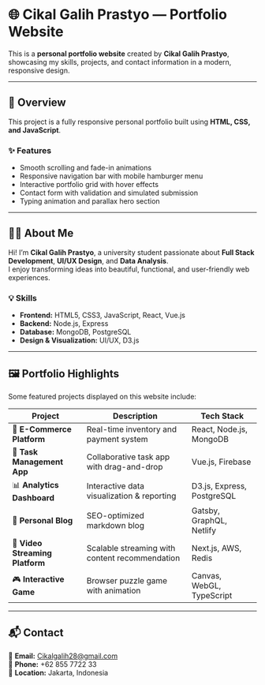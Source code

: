 # 🌐 Cikal Galih Prastyo — Portfolio Website

This is a **personal portfolio website** created by **Cikal Galih Prastyo**, showcasing my skills, projects, and contact information in a modern, responsive design.

---

## 🎯 Overview

This project is a fully responsive personal portfolio built using **HTML, CSS, and JavaScript**.

### ✨ Features
- Smooth scrolling and fade-in animations  
- Responsive navigation bar with mobile hamburger menu  
- Interactive portfolio grid with hover effects  
- Contact form with validation and simulated submission  
- Typing animation and parallax hero section  

---

## 🧑‍💻 About Me

Hi! I’m **Cikal Galih Prastyo**, a university student passionate about **Full Stack Development**, **UI/UX Design**, and **Data Analysis**.  
I enjoy transforming ideas into beautiful, functional, and user-friendly web experiences.

### 💡 Skills
- **Frontend:** HTML5, CSS3, JavaScript, React, Vue.js  
- **Backend:** Node.js, Express  
- **Database:** MongoDB, PostgreSQL  
- **Design & Visualization:** UI/UX, D3.js

---

## 🖼️ Portfolio Highlights

Some featured projects displayed on this website include:

| Project | Description | Tech Stack |
|----------|--------------|-------------|
| 🛒 **E-Commerce Platform** | Real-time inventory and payment system | React, Node.js, MongoDB |
| 📱 **Task Management App** | Collaborative task app with drag-and-drop | Vue.js, Firebase |
| 📊 **Analytics Dashboard** | Interactive data visualization & reporting | D3.js, Express, PostgreSQL |
| 📝 **Personal Blog** | SEO-optimized markdown blog | Gatsby, GraphQL, Netlify |
| 🎥 **Video Streaming Platform** | Scalable streaming with content recommendation | Next.js, AWS, Redis |
| 🎮 **Interactive Game** | Browser puzzle game with animation | Canvas, WebGL, TypeScript |

---

## 📬 Contact

📧 **Email:** [Cikalgalih28@gmail.com](mailto:Cikalgalih28@gmail.com)  
📱 **Phone:** +62 855 7722 33  
📍 **Location:** Jakarta, Indonesia  
